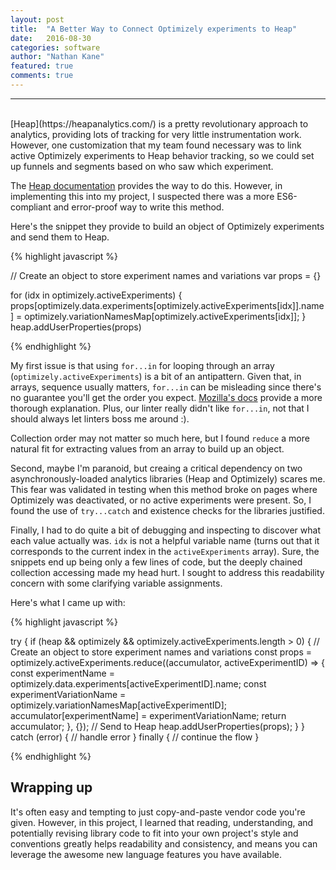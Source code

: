```yaml
---
layout: post
title:  "A Better Way to Connect Optimizely experiments to Heap"
date:   2016-08-30
categories: software
author: "Nathan Kane"
featured: true
comments: true
---
```


--------
<br>
[Heap](https://heapanalytics.com/) is a pretty revolutionary approach to analytics, providing lots of tracking for very little instrumentation work. However, one customization that my team found necessary was to link active Optimizely experiments to Heap behavior tracking, so we could set up funnels and segments based on who saw which experiment.

The [Heap documentation](https://heapanalytics.com/docs/using-identify) provides the way to do this. However, in implementing this into my project, I suspected there was a more ES6-compliant and error-proof way to write this method.

Here's the snippet they provide to build an object of Optimizely experiments and send them to Heap.

{% highlight javascript %}

// Create an object to store experiment names and variations
var props = {}

for (idx in optimizely.activeExperiments) {
    props[optimizely.data.experiments[optimizely.activeExperiments[idx]].name]
    = optimizely.variationNamesMap[optimizely.activeExperiments[idx]];
}
heap.addUserProperties(props)

{% endhighlight %}

My first issue is that using `for...in` for looping through an array (`optimizely.activeExperiments`) is a bit of an antipattern. Given that, in arrays, sequence usually matters, `for...in` can be misleading since there's no guarantee you'll get the order you expect. [Mozilla's docs](https://developer.mozilla.org/en-US/docs/Web/JavaScript/Reference/Statements/for...in) provide a more thorough explanation. Plus, our linter really didn't like `for...in`, not that I should always let linters boss me around :).

Collection order may not matter so much here, but I found `reduce` a more natural fit for extracting values from an array to build up an object.

Second, maybe I'm paranoid, but creaing a critical dependency on two asynchronously-loaded analytics libraries (Heap and Optimizely) scares me. This fear was validated in testing when this method broke on pages where Optimizely was deactivated, or no active experiments were present. So, I found the use of `try...catch` and existence checks for the libraries justified.

Finally, I had to do quite a bit of debugging and inspecting to discover what each value actually was. `idx` is not a helpful variable name (turns out that it corresponds to the current index in the `activeExperiments` array). Sure, the snippets end up being only a few lines of code, but the deeply chained collection accessing made my head hurt. I sought to address this readability concern with some clarifying variable assignments.

Here's what I came up with:

{% highlight javascript %}

try {
  if (heap && optimizely && optimizely.activeExperiments.length > 0) {
    // Create an object to store experiment names and variations
    const props = optimizely.activeExperiments.reduce((accumulator, activeExperimentID) => {
    const experimentName = optimizely.data.experiments[activeExperimentID].name;
    const experimentVariationName = optimizely.variationNamesMap[activeExperimentID];
    accumulator[experimentName] = experimentVariationName;
    return accumulator;
  }, {});
  // Send to Heap
  heap.addUserProperties(props);
  }
} catch (error) {
  // handle error
} finally {
  // continue the flow
}

{% endhighlight %}

## Wrapping up
It's often easy and tempting to just copy-and-paste vendor code you're given. However, in this project, I learned that reading, understanding, and potentially revising library code to fit into your own project's style and conventions greatly helps readability and consistency, and means you can leverage the awesome new language features you have available.
